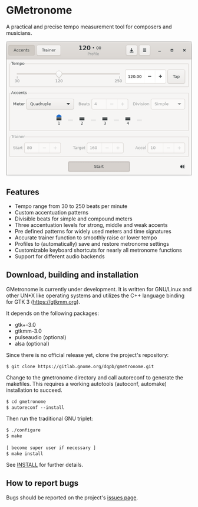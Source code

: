 GMetronome
==========
A practical and precise tempo measurement tool for composers and musicians. 

![Screenshot](data/screenshots/screenshot.png)

Features
--------
* Tempo range from 30 to 250 beats per minute
* Custom accentuation patterns
* Divisible beats for simple and compound meters
* Three accentuation levels for strong, middle and weak accents
* Pre defined patterns for widely used meters and time signatures
* Accurate trainer function to smoothly raise or lower tempo
* Profiles to (automatically) save and restore metronome settings
* Customizable keyboard shortcuts for nearly all metronome functions
* Support for different audio backends 

Download, building and installation
-----------------------------------
GMetronome is currently under development. It is written for GNU/Linux and
other UN*X like operating systems and utilizes the C++ language binding for
GTK 3 (https://gtkmm.org).

It depends on the following packages:

* gtk+-3.0
* gtkmm-3.0
* pulseaudio (optional)
* alsa (optional)

Since there is no official release yet, clone the project's repository:

```
$ git clone https://gitlab.gnome.org/dqpb/gmetronome.git
```

Change to the gmetronome directory and call autoreconf to generate the makefiles. 
This requires a working autotools (autoconf, automake) installation to succeed.

```
$ cd gmetronome
$ autoreconf --install
```

Then run the traditional GNU triplet:

```
$ ./configure
$ make

[ become super user if necessary ]
$ make install
```

See [INSTALL](INSTALL) for further details.

How to report bugs
------------------
Bugs should be reported on the project's [issues page](https://gitlab.gnome.org/dqpb/gmetronome/issues/new).
